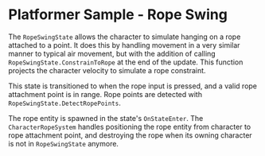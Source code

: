 
# Platformer Sample - Rope Swing

The `RopeSwingState` allows the character to simulate hanging on a rope attached to a point. It does this by handling movement in a very similar manner to typical air movement, but with the addition of calling `RopeSwingState.ConstrainToRope` at the end of the update. This function projects the character velocity to simulate a rope constraint.

This state is transitioned to when the rope input is pressed, and a valid rope attachment point is in range. Rope points are detected with `RopeSwingState.DetectRopePoints`.

The rope entity is spawned in the state's `OnStateEnter`. The `CharacterRopeSystem` handles positioning the rope entity from character to rope attachment point, and destroying the rope when its owning character is not in `RopeSwingState` anymore.
